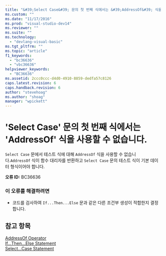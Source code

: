 ```yaml
---
title: "&#39;Select Case&#39; 문의 첫 번째 식에서는 &#39;AddressOf&#39; 식을 사용할 수 없습니다. | Microsoft Docs"
ms.custom: ""
ms.date: "11/17/2016"
ms.prod: "visual-studio-dev14"
ms.reviewer: ""
ms.suite: ""
ms.technology: 
  - "devlang-visual-basic"
ms.tgt_pltfrm: ""
ms.topic: "article"
f1_keywords: 
  - "bc36636"
  - "vbc36636"
helpviewer_keywords: 
  - "BC36636"
ms.assetid: 2ccc0ccc-d4d0-4910-8859-dedfa57c8126
caps.latest.revision: 6
caps.handback.revision: 6
author: "stevehoag"
ms.author: "shoag"
manager: "wpickett"
---
```

# &#39;Select Case&#39; 문의 첫 번째 식에서는 &#39;AddressOf&#39; 식을 사용할 수 없습니다.
`Select Case` 문에서 테스트 식에 대해 `AddressOf` 식을 사용할 수 없습니다.`AddressOf` 식이 함수 대리자를 반환하고 `Select Case` 문의 테스트 식이 기본 데이터 형식이어야 합니다.  
  
 **오류 ID:** BC36636  
  
### 이 오류를 해결하려면  
  
-   코드를 검사하여 `If...Then...Else` 문과 같은 다른 조건부 생성이 적합한지 결정합니다.  
  
## 참고 항목  
 [AddressOf Operator](/dotnet/visual-basic/language-reference/operators/addressof-operator)   
 [If...Then...Else Statement](/dotnet/visual-basic/language-reference/statements/if-then-else-statement)   
 [Select...Case Statement](/dotnet/visual-basic/language-reference/statements/select-case-statement)